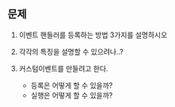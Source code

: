 ## 문제

1. 이벤트 핸들러를 등록하는 방법 3가지를 설명하시오

2. 각각의 특징을 설명할 수 있으려나..?

3. 커스텀이벤트를 만들려고 한다.
   - 등록은 어떻게 할 수 있을까?
   - 실행은 어떻게 할 수 있을까?
